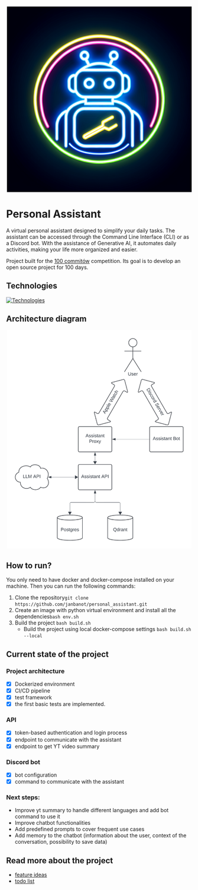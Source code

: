 <p align="center"><img src="docs/logo.png" alt="logo" width="500"/></p>

# Personal Assistant
A virtual personal assistant designed to simplify your daily tasks. The assistant can be accessed through the Command Line Interface (CLI) or as a Discord bot. With the assistance of Generative AI, it automates daily activities, making your life more organized and easier.

Project built for the [100 commitów](https://100commitow.pl/) competition. Its goal is to develop an open source project for 100 days.

## Technologies
[![Technologies](https://skillicons.dev/icons?i=py,flask,postgres,docker,githubactions)](https://skillicons.dev)

## Architecture diagram
<p align="center"><img src="docs/diagram.png" alt="architecture diagram" width="500"/></p>

## How to run?
You only need to have docker and docker-compose installed on your machine. Then you can run the following commands:
1. Clone the repository```git clone https://github.com/janbanot/personal_assistant.git```
2. Create an image with python virtual environment and install all the dependencies```bash env.sh```
3. Build the project ```bash build.sh```
    - Build the project using local docker-compose settings ```bash build.sh --local```

## Current state of the project
### Project architecture
- [x] Dockerized environment
- [x] CI/CD pipeline
- [x] test framework
- [x] the first basic tests are implemented.

### API
- [x] token-based authentication and login process
- [x] endpoint to communicate with the assistant
- [x] endpoint to get YT video summary

### Discord bot
- [x] bot configuration
- [x] command to communicate with the assistant

### Next steps:
- Improve yt summary to handle different languages and add bot command to use it
- Improve chatbot functionalities
- Add predefined prompts to cover frequent use cases
- Add memory to the chatbot (information about the user, context of the conversation, possibility to save data)

## Read more about the project
- [feature ideas](docs/feature_ideas.md)
- [todo list](docs/todo.md)
